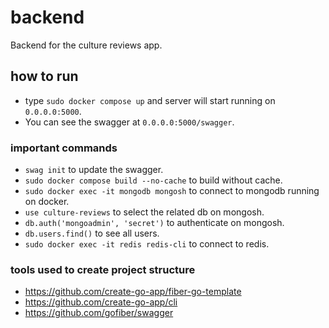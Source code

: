 # backend
Backend for the culture reviews app.

## how to run
- type `sudo docker compose up` and server will start running on `0.0.0.0:5000`. 
- You can see the swagger at `0.0.0.0:5000/swagger`.

### important commands
- `swag init` to update the swagger.
- `sudo docker compose build --no-cache` to build without cache.
- `sudo docker exec -it mongodb mongosh` to connect to mongodb running on docker.
- `use culture-reviews` to select the related db on mongosh.
- `db.auth('mongoadmin', 'secret')` to authenticate on mongosh.
- `db.users.find()` to see all users.
- `sudo docker exec -it redis redis-cli` to connect to redis.

### tools used to create project structure
- https://github.com/create-go-app/fiber-go-template
- https://github.com/create-go-app/cli
- https://github.com/gofiber/swagger

